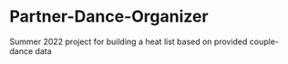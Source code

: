 # Partner-Dance-Organizer

Summer 2022 project for building a heat list based on provided couple-dance data 